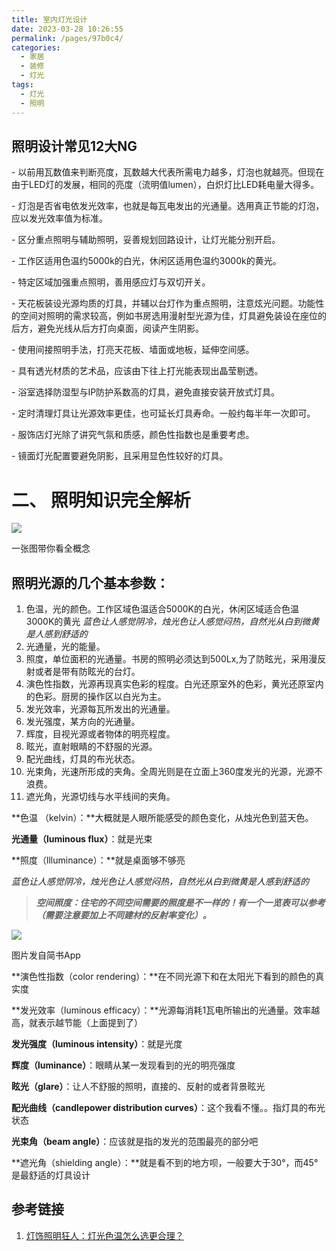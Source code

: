```yaml
---
title: 室内灯光设计
date: 2023-03-28 10:26:55
permalink: /pages/97b0c4/
categories:
  - 家居
  - 装修
  - 灯光
tags:
  - 灯光
  - 照明
---
```


## 照明设计常见12大NG


\- 以前用瓦数值来判断亮度，瓦数越大代表所需电力越多，灯泡也就越亮。但现在由于LED灯的发展，相同的亮度（流明值lumen），白炽灯比LED耗电量大得多。

\- 灯泡是否省电依发光效率，也就是每瓦电发出的光通量。选用真正节能的灯泡，应以发光效率值为标准。

\- 区分重点照明与辅助照明，妥善规划回路设计，让灯光能分别开启。

\- 工作区适用色温约5000k的白光，休闲区适用色温约3000k的黄光。

\- 特定区域加强重点照明，善用感应灯与双切开关。

\- 天花板装设光源均质的灯具，并辅以台灯作为重点照明，注意炫光问题。功能性的空间对照明的需求较高，例如书房选用漫射型光源为佳，灯具避免装设在座位的后方，避免光线从后方打向桌面，阅读产生阴影。

\- 使用间接照明手法，打亮天花板、墙面或地板，延伸空间感。

\- 具有透光材质的艺术品，应该由下往上打光能表现出晶莹剔透。

\- 浴室选择防湿型与IP防护系数高的灯具，避免直接安装开放式灯具。

\- 定时清理灯具让光源效率更佳，也可延长灯具寿命。一般约每半年一次即可。

\- 服饰店灯光除了讲究气氛和质感，颜色性指数也是重要考虑。

\- 镜面灯光配置要避免阴影，且采用显色性较好的灯具。

二、 照明知识完全解析
===========

  

![](https://upload-images.jianshu.io/upload_images/5144876-8dbb66d4f6616ed1.jpg?imageMogr2/auto-orient/strip|imageView2/2/w/1200/format/webp)

一张图带你看全概念

  

## 照明光源的几个基本参数：

1. 色温，光的颜色。工作区域色温适合5000K的白光，休闲区域适合色温3000K的黄光
   _蓝色让人感觉阴冷，烛光色让人感觉闷热，自然光从白到微黄是人感到舒适的_
2. 光通量，光的能量。
3. 照度，单位面积的光通量。书房的照明必须达到500Lx,为了防眩光，采用漫反射或者是带有防眩光的台灯。
4. 演色性指数，光源再现真实色彩的程度。白光还原室外的色彩，黄光还原室内的色彩。厨房的操作区以白光为主。
5. 发光效率，光源每瓦所发出的光通量。
6. 发光强度，某方向的光通量。
7. 辉度，目视光源或者物体的明亮程度。
8. 眩光，直射眼睛的不舒服的光源。
9. 配光曲线，灯具的布光状态。
10. 光束角，光速所形成的夹角。全周光则是在立面上360度发光的光源，光源不浪费。
11. 遮光角，光源切线与水平线间的夹角。

**色温 （kelvin）：**大概就是人眼所能感受的颜色变化，从烛光色到蓝天色。

**光通量（luminous flux）**：就是光束

**照度（llluminance）：**就是桌面够不够亮

_蓝色让人感觉阴冷，烛光色让人感觉闷热，自然光从白到微黄是人感到舒适的_

> _**空间照度：住宅的不同空间需要的照度是不一样的！有一个一览表可以参考（需要注意要加上不同建材的反射率变化）。**_

  

![](https://upload-images.jianshu.io/upload_images/5144876-41537406a62f3f3a.jpg?imageMogr2/auto-orient/strip|imageView2/2/w/1200/format/webp)

图片发自简书App

  

**演色性指数（color rendering）：**在不同光源下和在太阳光下看到的颜色的真实度  

**发光效率（luminous efficacy）：**光源每消耗1瓦电所输出的光通量。效率越高，就表示越节能（上面提到了）

**发光强度（luminous intensity）**：就是光度

**辉度（luminance）**：眼睛从某一发现看到的光的明亮强度

**眩光（glare）**：让人不舒服的照明，直接的、反射的或者背景眩光

**配光曲线（candlepower distribution curves）**：这个我看不懂。。指灯具的布光状态

**光束角（beam angle）**：应该就是指的发光的范围最亮的部分吧

**遮光角（shielding angle）：**就是看不到的地方呗，一般要大于30°，而45°是最舒适的灯具设计


## 参考链接

1. [灯饰照明狂人：灯光色温怎么选更合理？](https://zhuanlan.zhihu.com/p/568326115)